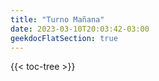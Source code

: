 ```yaml
---
title: "Turno Mañana"
date: 2023-03-10T20:03:42-03:00
geekdocFlatSection: true
---
```


{{< toc-tree >}}
